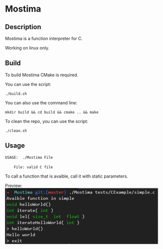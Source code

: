 # Mostima

## Description

Mostima is a function interpreter for C.

Working on linux only.

## Build

To build Mostima CMake is required.

You can use the script:
```
./build.sh
```

You can also use the command line:
```
mkdir build && cd build && cmake .. && make
```

To clean the repo, you can use the script:
```
./clean.sh
```

## Usage

```
USAGE:  ./Mostima File

    File: valid C file
```

To call a function that is avaible, call it with static parameters.


Preview:
![](https://github.com/AmayaHena/Mostima/blob/master/images/preview.PNG)
